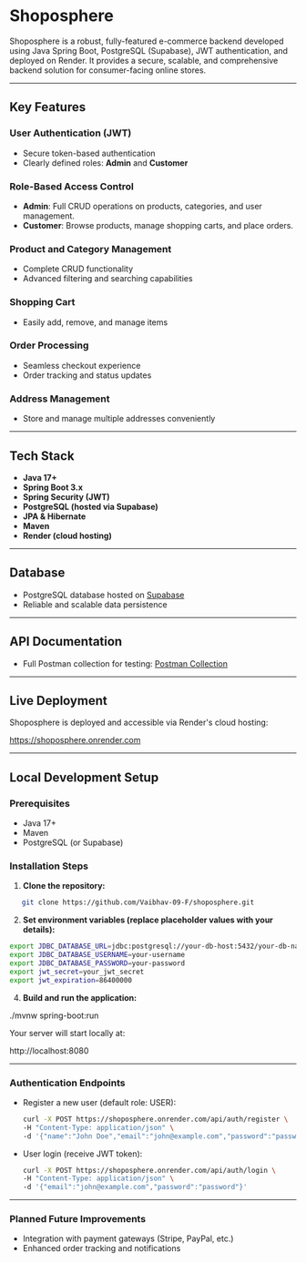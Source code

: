 # Shoposphere

Shoposphere is a robust, fully-featured e-commerce backend developed using Java Spring Boot, PostgreSQL (Supabase), JWT authentication, and deployed on Render. It provides a secure, scalable, and comprehensive backend solution for consumer-facing online stores.

---

## Key Features

### User Authentication (JWT)
- Secure token-based authentication
- Clearly defined roles: **Admin** and **Customer**

### Role-Based Access Control
- **Admin**: Full CRUD operations on products, categories, and user management.
- **Customer**: Browse products, manage shopping carts, and place orders.

### Product and Category Management
- Complete CRUD functionality
- Advanced filtering and searching capabilities

### Shopping Cart
- Easily add, remove, and manage items

### Order Processing
- Seamless checkout experience
- Order tracking and status updates

### Address Management
- Store and manage multiple addresses conveniently

---

## Tech Stack

- **Java 17+**
- **Spring Boot 3.x**
- **Spring Security (JWT)**
- **PostgreSQL (hosted via Supabase)**
- **JPA & Hibernate**
- **Maven**
- **Render (cloud hosting)**

---

## Database

- PostgreSQL database hosted on [Supabase](https://supabase.com/)
- Reliable and scalable data persistence

---

## API Documentation

- Full Postman collection for testing: [Postman Collection](https://.postman.co/workspace/My-Workspace~dbb58aef-b80d-4a8e-82f4-d091279927f8/collection/34578416-c5ce6c58-d0ec-47eb-9089-03f9e4c418a7?action=share&creator=34578416)

---

## Live Deployment

Shoposphere is deployed and accessible via Render's cloud hosting:

https://shoposphere.onrender.com

---

## Local Development Setup

### Prerequisites

- Java 17+
- Maven
- PostgreSQL (or Supabase)

### Installation Steps

1. **Clone the repository:**
   
```bash
   git clone https://github.com/Vaibhav-09-F/shoposphere.git
```

2. **Set environment variables (replace placeholder values with your details):**
   
```bash
export JDBC_DATABASE_URL=jdbc:postgresql://your-db-host:5432/your-db-name
export JDBC_DATABASE_USERNAME=your-username
export JDBC_DATABASE_PASSWORD=your-password
export jwt_secret=your_jwt_secret
export jwt_expiration=86400000
```

4. **Build and run the application:**
   
./mvnw spring-boot:run

Your server will start locally at:

http://localhost:8080

---

### Authentication Endpoints

- Register a new user (default role: USER):
  
  ```bash
  curl -X POST https://shoposphere.onrender.com/api/auth/register \
  -H "Content-Type: application/json" \
  -d '{"name":"John Doe","email":"john@example.com","password":"password"}'
  
- User login (receive JWT token):
  
  ```bash
  curl -X POST https://shoposphere.onrender.com/api/auth/login \
  -H "Content-Type: application/json" \
  -d '{"email":"john@example.com","password":"password"}'

---

### Planned Future Improvements

- Integration with payment gateways (Stripe, PayPal, etc.)
- Enhanced order tracking and notifications

